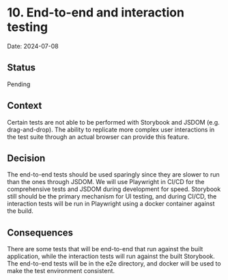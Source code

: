 # 10. End-to-end and interaction testing

Date: 2024-07-08

## Status

Pending

## Context

Certain tests are not able to be performed with Storybook and JSDOM (e.g. drag-and-drop). The ability to replicate more complex user interactions in the test suite through an actual browser can provide this feature.

## Decision
The end-to-end tests should be used sparingly since they are slower to run than the ones through JSDOM. We will use Playwright in CI/CD for the comprehensive tests and JSDOM during development for speed. Storybook still should be the primary mechanism for UI testing, and during CI/CD, the interaction tests will be run in Playwright using a docker container against the build. 

## Consequences

There are some tests that will be end-to-end that run against the built application, while the interaction tests will run against the built Storybook. The end-to-end tests will be in the e2e directory, and docker will be used to make the test environment consistent.